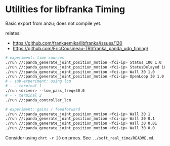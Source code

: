 # Utilities for libfranka Timing

Basic export from anzu; does not compile yet.

relates:
- https://github.com/frankaemika/libfranka/issues/120
- https://github.com/EricCousineau-TRI/franka_panda_udp_timing/

```sh
# experiment: time sources
./run //:panda_generate_joint_position_motion <fci-ip> Status 100 1.0
./run //:panda_generate_joint_position_motion <fci-ip> StatusDelayed 100 1.0
./run //:panda_generate_joint_position_motion <fci-ip> Wall 30 1.0
./run //:panda_generate_joint_position_motion <fci-ip> OpenLoop 30 1.0
# - sub-experiment: using lcm
# - - terminal 1
./run <driver> --low_pass_freq=30.0  
# - - terminal 2
./run //:panda_controller_lcm

# experiment: gains / feedforward
./run //:panda_generate_joint_position_motion <fci-ip> Wall 30 1
./run //:panda_generate_joint_position_motion <fci-ip> Wall 30 0.1
./run //:panda_generate_joint_position_motion <fci-ip> Wall 30 0.01
./run //:panda_generate_joint_position_motion <fci-ip> Wall 30 0.0
```

Consider using `chrt -r 20` on procs. See `../soft_real_time/README.md`.
